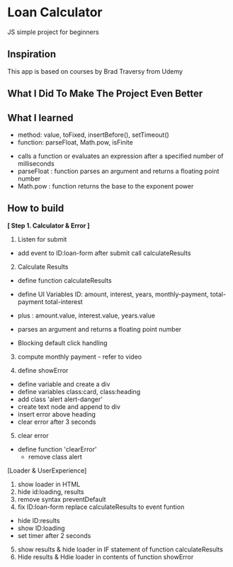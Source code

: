 # Loan Calculator
 JS simple project for beginners

## Inspiration
This app is based on courses by Brad Traversy from Udemy

## What I Did To Make The Project Even Better


## What I learned
* method: value, toFixed, insertBefore(), setTimeout()
* function: parseFloat, Math.pow, isFinite

- calls a function or evaluates an expression after a specified number of milliseconds
- parseFloat : function parses an argument and returns a floating point number
- Math.pow : function returns the base to the exponent power

## How to build
<strong> [ Step 1. Calculator & Error ] </strong>

1. Listen for submit
* add event to ID:loan-form after submit call calculateResults
2. Calculate Results
* define function calculateResults
* define UI Variables
ID: amount, interest, years, monthly-payment, total-payment
total-interest
* plus : amount.value, interest.value, years.value
* parses an argument and returns a floating point number       

* Blocking default click handling

3. compute monthly payment - refer to video

4. define showError
* define variable and create a div 
* define variables class:card, class:heading
* add class 'alert alert-danger'
* create text node and append to div
* insert error above heading
* clear error after 3 seconds

5. clear error
* define function 'clearError'
  - remove class alert

[Loader & UserExperience]
1. show loader in HTML
2. hide id:loading, results
3. remove syntax preventDefault
4. fix ID:loan-form replace calculateResults to event funtion
* hide ID:results
* show ID:loading
* set timer after 2 seconds
5. show results & hide loader in IF statement of function calculateResults
6. Hide results & Hdie loader in contents of function showError


